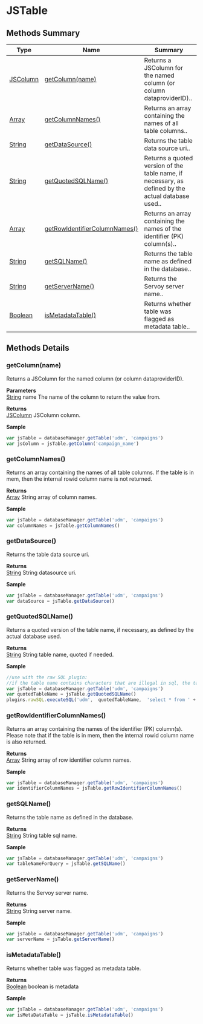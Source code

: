 # JSTable

## Methods Summary

| Type                            | Name                                                                    | Summary                                                                                            |
| ------------------------------- | ----------------------------------------------------------------------- | -------------------------------------------------------------------------------------------------- |
| [JSColumn](jscolumn.md)         | [getColumn(name)](jstable.md#getcolumn-name)                            | Returns a JSColumn for the named column (or column dataproviderID)..                               |
| [Array](../js-lib/array.md)     | [getColumnNames()](jstable.md#getcolumnnames)                           | Returns an array containing the names of all table columns..                                       |
| [String](../js-lib/string.md)   | [getDataSource()](jstable.md#getdatasource)                             | Returns the table data source uri..                                                                |
| [String](../js-lib/string.md)   | [getQuotedSQLName()](jstable.md#getquotedsqlname)                       | Returns a quoted version of the table name, if necessary, as defined by the actual database used.. |
| [Array](../js-lib/array.md)     | [getRowIdentifierColumnNames()](jstable.md#getrowidentifiercolumnnames) | Returns an array containing the names of the identifier (PK) column(s)..                           |
| [String](../js-lib/string.md)   | [getSQLName()](jstable.md#getsqlname)                                   | Returns the table name as defined in the database..                                                |
| [String](../js-lib/string.md)   | [getServerName()](jstable.md#getservername)                             | Returns the Servoy server name..                                                                   |
| [Boolean](../js-lib/boolean.md) | [isMetadataTable()](jstable.md#ismetadatatable)                         | Returns whether table was flagged as metadata table..                                              |

## Methods Details

### getColumn(name)

Returns a JSColumn for the named column (or column dataproviderID).

**Parameters**\
[String](../js-lib/string.md) name The name of the column to return the value from.

**Returns**\
[JSColumn](jscolumn.md) JSColumn column.

**Sample**

```javascript
var jsTable = databaseManager.getTable('udm', 'campaigns')
var jsColumn = jsTable.getColumn('campaign_name')
```

### getColumnNames()

Returns an array containing the names of all table columns. If the table is in mem, then the internal rowid column name is not returned.

**Returns**\
[Array](../js-lib/array.md) String array of column names.

**Sample**

```javascript
var jsTable = databaseManager.getTable('udm', 'campaigns')
var columnNames = jsTable.getColumnNames()
```

### getDataSource()

Returns the table data source uri.

**Returns**\
[String](../js-lib/string.md) String datasource uri.

**Sample**

```javascript
var jsTable = databaseManager.getTable('udm', 'campaigns')
var dataSource = jsTable.getDataSource()
```

### getQuotedSQLName()

Returns a quoted version of the table name, if necessary, as defined by the actual database used.

**Returns**\
[String](../js-lib/string.md) String table name, quoted if needed.

**Sample**

```javascript
//use with the raw SQL plugin:
//if the table name contains characters that are illegal in sql, the table name will be quoted
var jsTable = databaseManager.getTable('udm', 'campaigns')
var quotedTableName = jsTable.getQuotedSQLName()
plugins.rawSQL.executeSQL('udm',  quotedTableName,  'select * from ' + quotedTableName + ' where is_active = ?', [1])
```

### getRowIdentifierColumnNames()

Returns an array containing the names of the identifier (PK) column(s). Please note that if the table is in mem, then the internal rowid column name is also returned.

**Returns**\
[Array](../js-lib/array.md) String array of row identifier column names.

**Sample**

```javascript
var jsTable = databaseManager.getTable('udm', 'campaigns')
var identifierColumnNames = jsTable.getRowIdentifierColumnNames()
```

### getSQLName()

Returns the table name as defined in the database.

**Returns**\
[String](../js-lib/string.md) String table sql name.

**Sample**

```javascript
var jsTable = databaseManager.getTable('udm', 'campaigns')
var tableNameForQuery = jsTable.getSQLName()
```

### getServerName()

Returns the Servoy server name.

**Returns**\
[String](../js-lib/string.md) String server name.

**Sample**

```javascript
var jsTable = databaseManager.getTable('udm', 'campaigns')
var serverName = jsTable.getServerName()
```

### isMetadataTable()

Returns whether table was flagged as metadata table.

**Returns**\
[Boolean](../js-lib/boolean.md) boolean is metadata

**Sample**

```javascript
var jsTable = databaseManager.getTable('udm', 'campaigns')
var isMetaDataTable = jsTable.isMetadataTable()
```
